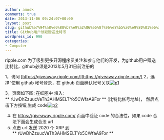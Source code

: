 ```yaml
---
author: amosk
comments: true
date: 2013-11-06 09:24:07+00:00
layout: post
slug: github%e7%94%a8%e6%88%b7%e9%a2%86%e5%8f%96%e8%b5%a0%e9%80%81%e6%af%94%e7%89%b9%e5%b8%81
title: Github用户领取赠送比特币
wordpress_id: 990
categories:
- Computer
---
```


ripple.com 为了吸引更多开源程序员关注和参与他们的开发，为github用户赠送比特比，github必须是2013年5月31日前注册的

1，访问 [https://giveaway.ripple.com/](https://giveaway.ripple.com/)
2，选择“使用 github 帐号登录，在 github 页面确认帐号关联[![p1](http://amosk.info/blog/wp-content/uploads/2013/11/p1-296x300.png)](http://amosk.info/blog/wp-content/uploads/2013/11/p1.png)

3，页面如下图: 在红圈中 填入: ** rUwDhZzuucVeTh3AHMSELTYo5CWfaA9Fxr ** (比特比帐号地址)， 然后点击下方按钮,生成 code[![p2](http://amosk.info/blog/wp-content/uploads/2013/11/p2-282x300.png)](http://amosk.info/blog/wp-content/uploads/2013/11/p2.png)

4. 在 https://giveaway.ripple.com/ 页面中验证 code 的合法性，如果 code 合法下面会生成合法 url
5. 点击 url 发送 2020 个 XRP 到 ** rUwDhZzuucVeTh3AHMSELTYo5CWfaA9Fxr **
